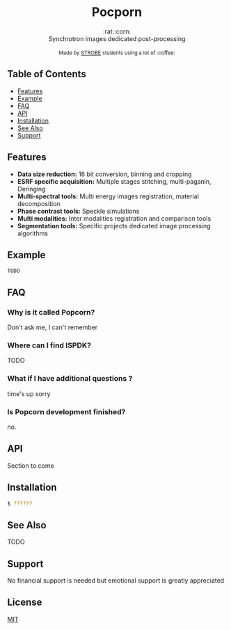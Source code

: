 <h1 align="center">Pocporn</h1>

<div align="center">
  :rat::corn:
</div>
<div align="center">
  Synchrotron images dedicated post-processing
</div>
<br />

<div align="center">
  <sub>Made by 
  <a href="https://strobe.univ-grenoble-alpes.fr/">STROBE</a> students using a lot of :coffee:
</div>

## Table of Contents
- [Features](#features)
- [Example](#example)
- [FAQ](#faq)
- [API](#api)
- [Installation](#installation)
- [See Also](#see-also)
- [Support](#support)

## Features
- __Data size reduction:__ 16 bit conversion, binning and cropping
- __ESRF specific acquisition:__ Multiple stages stitching, multi-paganin, Deringing
- __Multi-spectral tools:__ Multi energy images registration, material decomposition
- __Phase contrast tools:__ Speckle simulations
- __Multi modalities:__ Inter modalities registration and comparison tools
- __Segmentation tools:__ Specific projects dedicated image processing algorithms

## Example
```
TODO
```

## FAQ
### Why is it called Popcorn?
Don't ask me, I can't remember

### Where can I find ISPDK?
TODO

### What if I have additional questions ?
time's up sorry

### Is Popcorn development finished?
no.

## API
Section to come

## Installation
```sh
$ ??????
```

## See Also
TODO

## Support
No financial support is needed but emotional support is greatly appreciated

## License
[MIT](https://tldrlegal.com/license/mit-license)